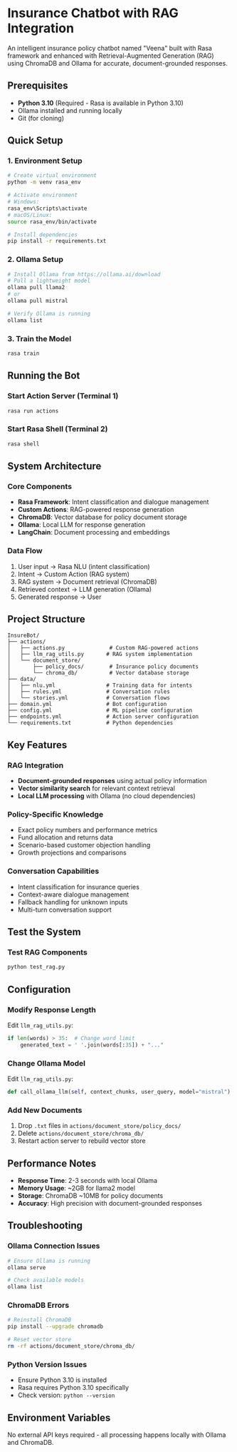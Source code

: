 # Insurance Chatbot with RAG Integration

An intelligent insurance policy chatbot named "Veena" built with Rasa framework and enhanced with Retrieval-Augmented Generation (RAG) using ChromaDB and Ollama for accurate, document-grounded responses.

## Prerequisites

- **Python 3.10** (Required - Rasa is available in Python 3.10)
- Ollama installed and running locally
- Git (for cloning)

## Quick Setup

### 1. Environment Setup
```bash
# Create virtual environment
python -m venv rasa_env

# Activate environment
# Windows:
rasa_env\Scripts\activate
# macOS/Linux:
source rasa_env/bin/activate

# Install dependencies
pip install -r requirements.txt
```

### 2. Ollama Setup
```bash
# Install Ollama from https://ollama.ai/download
# Pull a lightweight model
ollama pull llama2
# or
ollama pull mistral

# Verify Ollama is running
ollama list
```

### 3. Train the Model
```bash
rasa train
```

## Running the Bot

### Start Action Server (Terminal 1)
```bash
rasa run actions
```

### Start Rasa Shell (Terminal 2)
```bash
rasa shell
```

## System Architecture

### Core Components
- **Rasa Framework**: Intent classification and dialogue management
- **Custom Actions**: RAG-powered response generation
- **ChromaDB**: Vector database for policy document storage
- **Ollama**: Local LLM for response generation
- **LangChain**: Document processing and embeddings

### Data Flow
1. User input → Rasa NLU (intent classification)
2. Intent → Custom Action (RAG system)
3. RAG system → Document retrieval (ChromaDB)
4. Retrieved context → LLM generation (Ollama)
5. Generated response → User

## Project Structure

```
InsureBot/
├── actions/
│   ├── actions.py              # Custom RAG-powered actions
│   ├── llm_rag_utils.py       # RAG system implementation
│   └── document_store/
│       ├── policy_docs/        # Insurance policy documents
│       └── chroma_db/          # Vector database storage
├── data/
│   ├── nlu.yml                # Training data for intents
│   ├── rules.yml              # Conversation rules
│   └── stories.yml            # Conversation flows
├── domain.yml                 # Bot configuration
├── config.yml                 # ML pipeline configuration
├── endpoints.yml              # Action server configuration
└── requirements.txt           # Python dependencies
```

## Key Features

### RAG Integration
- **Document-grounded responses** using actual policy information
- **Vector similarity search** for relevant context retrieval
- **Local LLM processing** with Ollama (no cloud dependencies)

### Policy-Specific Knowledge
- Exact policy numbers and performance metrics
- Fund allocation and returns data
- Scenario-based customer objection handling
- Growth projections and comparisons

### Conversation Capabilities
- Intent classification for insurance queries
- Context-aware dialogue management
- Fallback handling for unknown inputs
- Multi-turn conversation support

## Test the System

### Test RAG Components
```bash
python test_rag.py
```


## Configuration

### Modify Response Length
Edit `llm_rag_utils.py`:
```python
if len(words) > 35:  # Change word limit
    generated_text = ' '.join(words[:35]) + "..."
```

### Change Ollama Model
Edit `llm_rag_utils.py`:
```python
def call_ollama_llm(self, context_chunks, user_query, model="mistral"):
```

### Add New Documents
1. Drop `.txt` files in `actions/document_store/policy_docs/`
2. Delete `actions/document_store/chroma_db/`
3. Restart action server to rebuild vector store

## Performance Notes

- **Response Time**: 2-3 seconds with local Ollama
- **Memory Usage**: ~2GB for llama2 model  
- **Storage**: ChromaDB ~10MB for policy documents
- **Accuracy**: High precision with document-grounded responses

## Troubleshooting

### Ollama Connection Issues
```bash
# Ensure Ollama is running
ollama serve

# Check available models
ollama list
```

### ChromaDB Errors
```bash
# Reinstall ChromaDB
pip install --upgrade chromadb

# Reset vector store
rm -rf actions/document_store/chroma_db/
```

### Python Version Issues
- Ensure Python 3.10 is installed
- Rasa requires Python 3.10 specifically
- Check version: `python --version`

## Environment Variables

No external API keys required - all processing happens locally with Ollama and ChromaDB.
